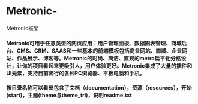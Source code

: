 # Metronic-
Metronic框架
#### Metronic可用于任意类型的网页应用：用户管理面板、数据图表管理、商城后台、CMS、CRM、SAAS和一些基本的前端模板包括商业网站、商城、企业网站、作品展示、博客等。Metronic的时尚、简洁、直观的metro扁平化分格设计，让你的项目看起来更吸引人，用户体验更好。Metronic集成了大量的插件和UI元素，支持目前流行的各种PC浏览器、平板电脑和手机。
#### 按目录名称可以看出包含了文档（documentation），资源（resources），开始(start)，主题(theme与theme_trl)，说明readme.txt
